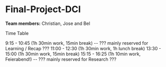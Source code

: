 # Final-Project-DCI

**Team members:** Christian, Jose and Bel

Time Table

9:15 - 10:45 (1h 30min work, 15min break) -- ??? mainly reserved for Learning / Recap ???
11:00 - 12:30 (1h 30min work, 1h lunch break)
13:30 - 15:00 (1h 30min work, 15min break)
15:15 - 16:25 (1h 10min work, Feierabend!) -- ??? mainly reserved for Research ???

